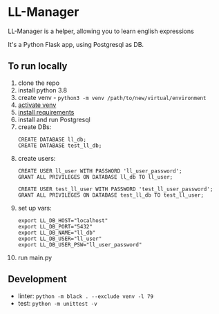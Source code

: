 # LL-Manager

LL-Manager is a helper, allowing you to learn english expressions

It's a Python Flask app, using Postgresql as DB.

## To run locally
1. clone the repo
2. install python 3.8
3. create venv - `python3 -m venv /path/to/new/virtual/environment`
4. [activate venv](https://docs.python.org/3/library/venv.html#how-venvs-work)
5. [install requirements](https://pip.pypa.io/en/stable/user_guide/#requirements-files)
6. install and run Postgresql
7. create DBs:
    ```
    CREATE DATABASE ll_db;
    CREATE DATABASE test_ll_db;
    ```
8. create users:
    ```
    CREATE USER ll_user WITH PASSWORD 'll_user_password';
    GRANT ALL PRIVILEGES ON DATABASE ll_db TO ll_user;

    CREATE USER test_ll_user WITH PASSWORD 'test_ll_user_password';
    GRANT ALL PRIVILEGES ON DATABASE test_ll_db TO test_ll_user;
    ```
9. set up vars:
    ```
    export LL_DB_HOST="localhost"
    export LL_DB_PORT="5432"
    export LL_DB_NAME="ll_db"
    export LL_DB_USER="ll_user"
    export LL_DB_USER_PSW="ll_user_password"
    ```
10. run main.py

## Development
- linter: `python -m black . --exclude venv -l 79`
- test: `python -m unittest -v`
